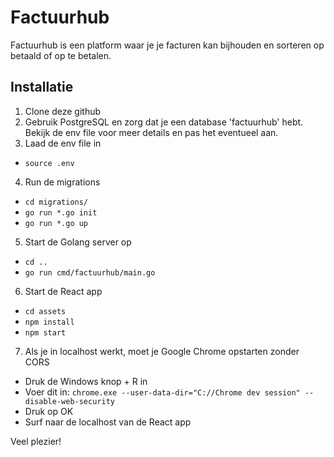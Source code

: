 # Factuurhub
Factuurhub is een platform waar je je facturen kan bijhouden en sorteren op betaald of op te betalen.

## Installatie
1. Clone deze github
2. Gebruik PostgreSQL en zorg dat je een database 'factuurhub' hebt. Bekijk de env file voor meer details en pas het eventueel aan.
3. Laad de env file in
* `source .env`
4. Run de migrations
* `cd migrations/`
* `go run *.go init`
* `go run *.go up`
5. Start de Golang server op
* `cd ..`
* `go run cmd/factuurhub/main.go`
6. Start de React app
* `cd assets`
* `npm install`
* `npm start`
7. Als je in localhost werkt, moet je Google Chrome opstarten zonder CORS
* Druk de Windows knop + R in
* Voer dit in: `chrome.exe --user-data-dir="C://Chrome dev session" --disable-web-security`
* Druk op OK
* Surf naar de localhost van de React app

Veel plezier!
